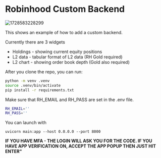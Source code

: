 # Robinhood Custom Backend

![1728583228299](https://github.com/user-attachments/assets/d6b2273c-94aa-46d6-b92c-9614c1c78321)


This shows an example of how to add a custom backend.

Currently there are 3 widgets
- Holdings - showing current equity positions
- L2 data - tabular format of L2 data (RH Gold required)
- L2 chart - showing order book depth (Gold also required)

After you clone the repo, you can run:

```bash
python -m venv .venv
source .venv/bin/activate
pip install -r requirements.txt
```

Make sure that RH_EMAIL and RH_PASS are set in the .env file.

```bash
RH_EMAIL=''
RH_PASS=''
```

You can launch with
```cython
uvicorn main:app --host 0.0.0.0 --port 8000
```

**IF YOU HAVE MFA - THE LOGIN WILL ASK YOU FOR THE CODE.  IF YOU
HAVE APP VERIFICATION ON, ACCEPT THE APP POPUP THEN JUST HIT ENTER"**


